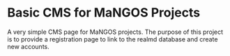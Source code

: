 # Basic CMS for MaNGOS Projects

A very simple CMS page for MaNGOS projects. The purpose of this project is to provide a registration page to link to the realmd database and create new accounts.
